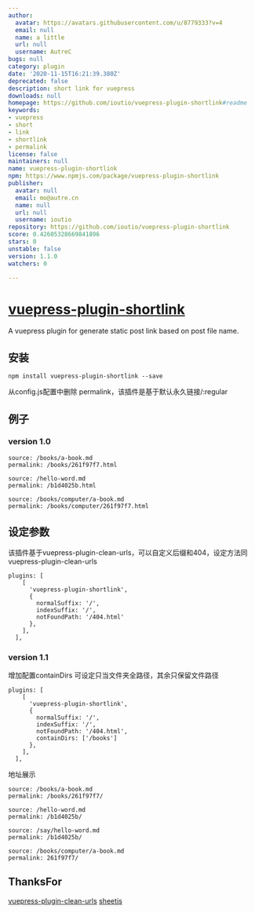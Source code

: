 ```yaml
---
author:
  avatar: https://avatars.githubusercontent.com/u/8779333?v=4
  email: null
  name: a little
  url: null
  username: AutreC
bugs: null
category: plugin
date: '2020-11-15T16:21:39.380Z'
deprecated: false
description: short link for vuepress
downloads: null
homepage: https://github.com/ioutio/vuepress-plugin-shortlink#readme
keywords:
- vuepress
- short
- link
- shortlink
- permalink
license: false
maintainers: null
name: vuepress-plugin-shortlink
npm: https://www.npmjs.com/package/vuepress-plugin-shortlink
publisher:
  avatar: null
  email: mo@autre.cn
  name: null
  url: null
  username: ioutio
repository: https://github.com/ioutio/vuepress-plugin-shortlink
score: 0.42605328669841896
stars: 0
unstable: false
version: 1.1.0
watchers: 0

---
```


# [vuepress-plugin-shortlink](https://iout.io/open/vuepress-plugin-shortlink)

A vuepress plugin for generate static post link based on post file name.

## 安装

```
npm install vuepress-plugin-shortlink --save
```

从config.js配置中删除 permalink，该插件是基于默认永久链接/:regular


## 例子

### version 1.0
```
source: /books/a-book.md
permalink: /books/261f97f7.html

source: /hello-word.md
permalink: /b1d4025b.html

source: /books/computer/a-book.md
permalink: /books/computer/261f97f7.html
```

## 设定参数

该插件基于vuepress-plugin-clean-urls，可以自定义后缀和404，设定方法同vuepress-plugin-clean-urls

```
plugins: [
    [
      'vuepress-plugin-shortlink',
      {
        normalSuffix: '/',
        indexSuffix: '/',
        notFoundPath: '/404.html'
      },
    ],
  ],
```
### version 1.1 

增加配置containDirs
可设定只当文件夹全路径，其余只保留文件路径

```
plugins: [
    [
      'vuepress-plugin-shortlink',
      {
        normalSuffix: '/',
        indexSuffix: '/',
        notFoundPath: '/404.html',
        containDirs: ['/books']
      },
    ],
  ],
```
地址展示
```
source: /books/a-book.md
permalink: /books/261f97f7/

source: /hello-word.md
permalink: /b1d4025b/

source: /say/hello-word.md
permalink: /b1d4025b/

source: /books/computer/a-book.md
permalink: 261f97f7/
```

## ThanksFor

[vuepress-plugin-clean-urls](https://github.com/vuepress/vuepress-plugin-clean-urls) [sheetjs](https://github.com/SheetJS/js-crc32)
